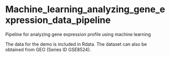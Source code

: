 # Machine_learning_analyzing_gene_expression_data_pipeline
Pipeline for analyzing gene expression profile using machine learning

The data for the demo is included in Rdata. The dataset can also be obtained from 
GEO (Series ID GSE8524).
